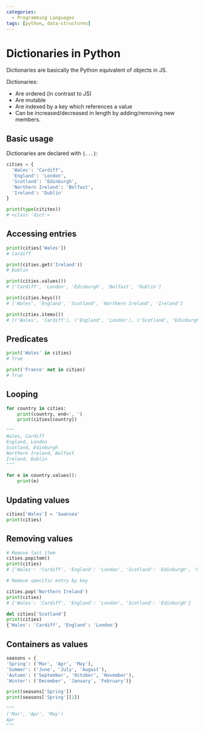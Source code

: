 ```yaml
---
categories:
  - Programming Languages
tags: [python, data-structures]
---
```


# Dictionaries in Python

Dictionaries are basically the Python equivalent of objects in JS.

Dictionaries:

- Are ordered (in contrast to JS)
- Are mutable
- Are indexed by a key which references a value
- Can be increased/decreased in length by adding/removing new members.

## Basic usage

Dictionaries are declared with `{...}`:

```python
cities = {
  'Wales': 'Cardiff',
  'England': 'London',
  'Scotland': 'Edinburgh',
  'Northern Ireland': 'Belfast',
  'Ireland': 'Dublin'
}

print(type(citites))
# <class 'dict'>
```

## Accessing entries

```python
print(cities['Wales'])
# Cardiff

print(cities.get('Ireland'))
# Dublin

print(cities.values())
# ['Cardiff', 'London', 'Edinburgh', 'Belfast', 'Dublin']

print(cities.keys())
# ['Wales', 'England', 'Scotland', 'Northern Ireland', 'Ireland']

print(cities.items())
# [('Wales', 'Cardiff'), ('England', 'London'), ('Scotland', 'Edinburgh'), ('Northern Ireland', 'Belfast'), ('Ireland', 'Dublin')]
```

## Predicates

```py
print('Wales' in cities)
# True

print('France' not in cities)
# True
```

## Looping

```py
for country in cities:
    print(country, end=', ')
    print(cities[country])

"""
Wales, Cardiff
England, London
Scotland, Edinburgh
Northern Ireland, Belfast
Ireland, Dublin
"""

for e in country.values():
    print(e)
```

## Updating values

```py
cities['Wales'] = 'Swansea'
print(cities)
```

## Removing values

```py
# Remove last item
cities.popitem()
print(cities)
# {'Wales': 'Cardiff', 'England': 'London', 'Scotland': 'Edinburgh', 'Northern Ireland': 'Belfast'}

# Remove specific entry by key

cities.pop('Northern Ireland')
print(cities)
# {'Wales': 'Cardiff', 'England': 'London', 'Scotland': 'Edinburgh'}

del cities['Scotland']
print(cities)
{'Wales': 'Cardiff', 'England': 'London'}
```

## Containers as values

```py
seasons = {
'Spring': ('Mar', 'Apr', 'May'),
'Summer': ('June', 'July', 'August'),
'Autumn': ('September', 'October', 'November'),
'Winter': ('December', 'January', 'February')}

print(seasons['Spring'])
print(seasons['Spring'][1])

"""
('Mar', 'Apr', 'May')
Apr
"""

```

